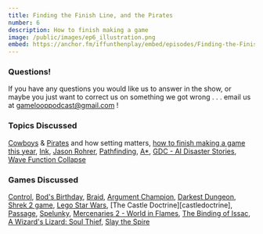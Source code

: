 ```yaml
---
title: Finding the Finish Line, and the Pirates
number: 6
description: How to finish making a game
image: /public/images/ep6_illustration.png
embed: https://anchor.fm/iffunthenplay/embed/episodes/Finding-the-Finish-Line--and-the-Pirates-ee9ob5
---
```


### Questions!

If you have any questions you would like us to answer in the show, or maybe you just want to correct us on something we got wrong . . . email us at gamelooppodcast@gmail.com !

### Topics Discussed
[Cowboys][cowboys] & [Pirates][pirates] and how setting matters, [how to finish making a game this year][article], [Ink][ink], [Jason Rohrer][jrohrer], [Pathfinding][pathfinding], [A*][astar], [GDC - AI Disaster Stories][aidisasterstories], [Wave Function Collapse][wfc]

### Games Discussed
[Control][control], [Bod's Birthday][bod], [Braid][braid], [Argument Champion][argchamp], [Darkest Dungeon][darkestdungeon], [Shrek 2 game][shrek2], [Lego Star Wars][legosw], [The Castle Doctrine][castledoctrine], [Passage][passage], [Spelunky][spelunky], [Mercenaries 2 - World in Flames][mercenaries], [The Binding of Issac][boi], [A Wizard's Lizard: Soul Thief][awl], [Slay the Spire][sts]

[cowboys]: https://en.wikipedia.org/wiki/Cowboy
[pirates]: https://en.wikipedia.org/wiki/Piracy
[article]: https://www.gamasutra.com/blogs/ChrisZukowski/20180109/312705/How_to_actually_finish_your_first_game_this_year.php
[ink]: https://www.inklestudios.com/ink/
[control]: https://lilrooness.itch.io/control
[bod]: http://bods-birthday.surge.sh/
[braid]: https://store.steampowered.com/app/26800/Braid/
[argchamp]: https://www.tigsource.com/2015/08/17/argument-champion/
[darkestdungeon]: https://store.steampowered.com/app/262060/Darkest_Dungeon/
[shrek2]: https://en.wikipedia.org/wiki/Shrek_2_(video_game)
[legosw]: https://en.wikipedia.org/wiki/Lego_Star_Wars:_The_Video_Game
[castledoctrie]: https://store.steampowered.com/app/249570/The_Castle_Doctrine/
[passage]: https://en.wikipedia.org/wiki/Passage_(video_game)
[spelunky]: https://store.steampowered.com/app/239350/Spelunky/
[jrohrer]: https://en.wikipedia.org/wiki/Jason_Rohrer
[mercenaries]: https://www.origin.com/gbr/en-us/store/mercenaries/mercenaries-world-in-flames
[pathfinding]: https://en.wikipedia.org/wiki/Pathfinding
[astar]: https://www.youtube.com/watch?v=-L-WgKMFuhE
[aidisasterstories]: https://www.youtube.com/watch?v=__5whYgSTV0
[wfc]: https://en.wikipedia.org/wiki/Wave_function_collapse
[boi]: https://store.steampowered.com/app/113200/The_Binding_of_Isaac/
[awl]: https://store.steampowered.com/app/373470/A_Wizards_Lizard_Soul_Thief/
[sts]: https://store.steampowered.com/app/646570/Slay_the_Spire/